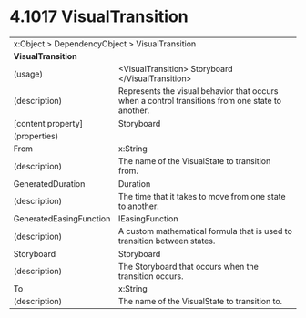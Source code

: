 <html dir="LTR" xmlns:mshelp="http://msdn.microsoft.com/mshelp" xmlns:ddue="http://ddue.schemas.microsoft.com/authoring/2003/5" xmlns:xlink="http://www.w3.org/1999/xlink" xmlns:tool="http://www.microsoft.com/tooltip">

<body>
 <input type="hidden" id="userDataCache" class="userDataStyle">
 <input type="hidden" id="hiddenScrollOffset">
 <img id="dropDownImage" style="display:none; height:0; width:0;" src="../local/drpdown.gif">
 <img id="dropDownHoverImage" style="display:none; height:0; width:0;" src="../local/drpdown_orange.gif">
 <img id="collapseImage" style="display:none; height:0; width:0;" src="../local/collapse.gif">
 <img id="expandImage" style="display:none; height:0; width:0;" src="../local/exp.gif">
 <img id="collapseAllImage" style="display:none; height:0; width:0;" src="../local/collall.gif">
 <img id="expandAllImage" style="display:none; height:0; width:0;" src="../local/expall.gif">
 <img id="copyImage" style="display:none; height:0; width:0;" src="../local/copycode.gif">
 <img id="copyHoverImage" style="display:none; height:0; width:0;" src="../local/copycodeHighlight.gif">
 <div id="header"><h1 class="heading">4.1017 VisualTransition</h1></div>

 <div id="mainSection">
 <div id="mainBody">
 <div id="allHistory" class="saveHistory" onsave="saveAll()" onload="loadAll()"></div>
 <p xmlns:wsd="http://wsdev.schemas.microsoft.com/authoring/2008/2" xmlns:msxsl="urn:schemas-microsoft-com:xslt" xmlns:script="urn:script" xmlns:build="urn:build">
 </p>
 <div id="sectionSection0" class="section" name="collapseableSection">
 <content xmlns="http://ddue.schemas.microsoft.com/authoring/2003/5" xmlns:wsd="http://wsdev.schemas.microsoft.com/authoring/2008/2" xmlns:msxsl="urn:schemas-microsoft-com:xslt" xmlns:script="urn:script" xmlns:build="urn:build">
 </content>
 </div>
 <div id="sectionSection1" class="section" name="collapseableSection">
 <content xmlns="http://ddue.schemas.microsoft.com/authoring/2003/5" xmlns:wsd="http://wsdev.schemas.microsoft.com/authoring/2008/2" xmlns:msxsl="urn:schemas-microsoft-com:xslt" xmlns:script="urn:script" xmlns:build="urn:build">
 <table class="ProtocolAuthoredTable" xmlns="">
 <tr><td colspan="2">
<mshelp:link keywords="86913f34-aa06-4c94-9f09-83936a822fd8" tabindex="0">x:Object</mshelp:link> &gt; <mshelp:link keywords="22a604a1-b593-4464-91e4-488285506428" tabindex="0">DependencyObject</mshelp:link> &gt; <mshelp:link keywords="81a54199-babc-4b52-97f4-f0bd01009094" tabindex="0">VisualTransition</mshelp:link> </td>
 </tr>
 <tr><td colspan="2">
 <b>
VisualTransition </b>
 </td>
 </tr>
 <tr><td><div class="indent0">(usage)</div></td>
 <td>&lt;VisualTransition&gt; <mshelp:link keywords="b2314059-a180-462b-bc72-cfd2e999ae5c" tabindex="0">Storyboard</mshelp:link> &lt;/VisualTransition&gt; </td>
 </tr>
 <tr><td><div class="indent0">(description)</div></td>
 <td>Represents the visual behavior that occurs when a control transitions from one state to another. </td>
 </tr>
 <tr><td><div class="indent0">[content property]</div></td>
 <td><mshelp:link keywords="81a54199-babc-4b52-97f4-f0bd01009094" tabindex="0">Storyboard</mshelp:link> </td>
 </tr>
 <tr><td><div class="indent0">(properties)</div></td>
 <td> </td>
 </tr>
 <tr><td><div class="indent2">From</div></td>
 <td><mshelp:link keywords="9defda5a-685e-4b5a-9b63-e97e2b4184ee" tabindex="0">x:String</mshelp:link> </td>
 </tr>
 <tr><td><div class="indent4">(description)</div></td>
 <td>The name of the VisualState to transition from. </td>
 </tr>
 <tr><td><div class="indent2">GeneratedDuration</div></td>
 <td><mshelp:link keywords="b99bb983-869c-4f0d-9e75-686a875b1e1a" tabindex="0">Duration</mshelp:link> </td>
 </tr>
 <tr><td><div class="indent4">(description)</div></td>
 <td>The time that it takes to move from one state to another. </td>
 </tr>
 <tr><td><div class="indent2">GeneratedEasingFunction</div></td>
 <td><mshelp:link keywords="0daaa037-b3d6-40d1-b226-be28b17dd232" tabindex="0">IEasingFunction</mshelp:link> </td>
 </tr>
 <tr><td><div class="indent4">(description)</div></td>
 <td>A custom mathematical formula that is used to transition between states. </td>
 </tr>
 <tr><td><div class="indent2">Storyboard</div></td>
 <td><mshelp:link keywords="b2314059-a180-462b-bc72-cfd2e999ae5c" tabindex="0">Storyboard</mshelp:link> </td>
 </tr>
 <tr><td><div class="indent4">(description)</div></td>
 <td>The Storyboard that occurs when the transition occurs. </td>
 </tr>
 <tr><td><div class="indent2">To</div></td>
 <td><mshelp:link keywords="9defda5a-685e-4b5a-9b63-e97e2b4184ee" tabindex="0">x:String</mshelp:link> </td>
 </tr>
 <tr><td><div class="indent4">(description)</div></td>
 <td>The name of the VisualState to transition to. </td>
 </tr>
</table>
 </content>
 </div>
 <!--[if gte IE 5]>
 <tool:tip element="languageFilterToolTip" avoidmouse="false"/>
 <![endif]-->
 </div>
 <a name="feedback"></a><span></span>
 </div>
</body></html>
